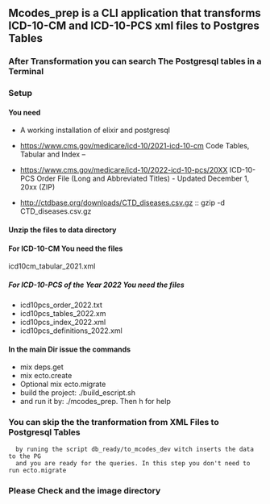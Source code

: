 ## Mcodes_prep is a CLI application that  transforms ICD-10-CM and ICD-10-PCS xml files to Postgres Tables

### After Transformation you can search The Postgresql tables  in a Terminal

### Setup

#### You need 
* A working installation of elixir and postgresql

* https://www.cms.gov/medicare/icd-10/2021-icd-10-cm Code Tables, Tabular and Index –
* https://www.cms.gov/medicare/icd-10/2022-icd-10-pcs/20XX ICD-10-PCS Order File (Long and Abbreviated Titles) - Updated December 1, 20xx (ZIP)
* http://ctdbase.org/downloads/CTD_diseases.csv.gz :: gzip -d CTD_diseases.csv.gz

#### Unzip the files to data directory

#### For ICD-10-CM You need the files
icd10cm_tabular_2021.xml


##### For ICD-10-PCS of the Year 2022 You need the files
* icd10pcs_order_2022.txt
* icd10pcs_tables_2022.xm
* icd10pcs_index_2022.xml 
* icd10pcs_definitions_2022.xml


#### In the main Dir issue the commands 

 * mix deps.get
 * mix ecto.create
 * Optional mix ecto.migrate
 * build the project: ./build_escript.sh 
 * and run it by: ./mcodes_prep. Then h for help

 ### You can skip the the tranformation from XML Files to Postgresql Tables
      by runing the script db_ready/to_mcodes_dev witch inserts the data to the PG
      and you are ready for the queries. In this step you don't need to run ecto.migrate

 ### Please Check and the image directory     
